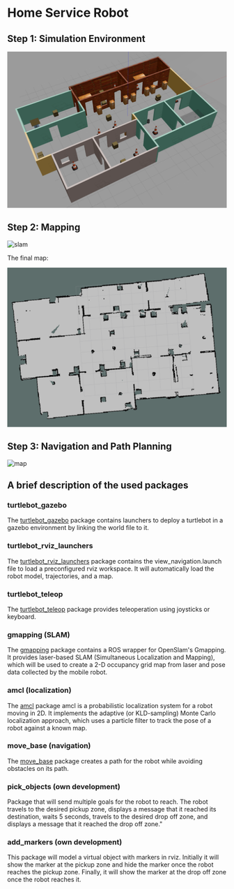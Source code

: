 # Home Service Robot

## Step 1: Simulation Environment

![world](./images/world.png)

## Step 2: Mapping

![slam](./images/slam.gif)

The final map:

![map](./images/map.png)

## Step 3: Navigation and Path Planning

![map](./images/pick_up.gif)

## A brief description of the used packages

### turtlebot_gazebo

The [turtlebot_gazebo](http://wiki.ros.org/turtlebot_gazebo) package contains launchers to deploy a turtlebot in a
gazebo environment by linking the world file to it.

### turtlebot_rviz_launchers

The [turtlebot_rviz_launchers](http://wiki.ros.org/turtlebot_rviz_launchers) package contains the view_navigation.launch
file to load a preconfigured rviz workspace. It will automatically load the robot model, trajectories, and a map.

### turtlebot_teleop

The [turtlebot_teleop](http://wiki.ros.org/turtlebot_teleop) package provides teleoperation using joysticks or keyboard.

### gmapping (SLAM)

The [gmapping](http://wiki.ros.org/gmapping) package contains a ROS wrapper for OpenSlam's Gmapping. It provides laser-based SLAM (Simultaneous Localization and Mapping), which will be used to create a 2-D occupancy
grid map from laser and pose data collected by the mobile robot.

### amcl (localization)

The [amcl](http://wiki.ros.org/amcl) package amcl is a probabilistic localization system for a robot moving in 2D. It
implements the adaptive (or KLD-sampling) Monte Carlo localization approach, which uses a particle filter to track the
pose of a robot against a known map.

### move_base (navigation)

The [move_base](http://wiki.ros.org/move_base) package creates a path for the robot while avoiding obstacles on its
path.

### pick_objects (own development)

Package that will send multiple goals for the robot to reach. The robot travels to the desired pickup zone, displays a
message that it reached its destination, waits 5 seconds, travels to the desired drop off zone, and displays a message
that it reached the drop off zone."

### add_markers (own development)

This package will model a virtual object with markers in rviz. Initially it will show the marker at the pickup zone and
hide the marker once the robot reaches the pickup zone. Finally, it will show the marker at the drop off zone once the
robot reaches it.
